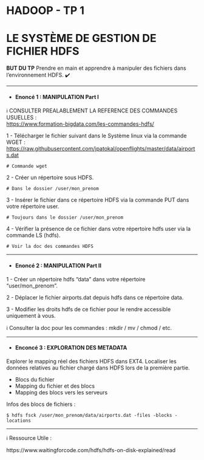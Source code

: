 # HADOOP - TP 1
# LE SYSTÈME DE GESTION DE FICHIER HDFS


**BUT DU TP**
Prendre en main et apprendre à manipuler des fichiers dans l’environnement HDFS. :heavy_check_mark: 

---
- #### Enoncé 1 : MANIPULATION Part I

:information_source: CONSULTER PREALABLEMENT LA REFERENCE DES COMMANDES USUELLES :<br/>
https://www.formation-bigdata.com/les-commandes-hdfs/

1 - Télécharger le fichier suivant dans le Système linux via la commande WGET :<br/>
https://raw.githubusercontent.com/jpatokal/openflights/master/data/airports.dat
```console
# Commande wget
```

2 - Créer un répertoire sous HDFS.

```console
# Dans le dossier /user/mon_prenom
```

3 - Insérer le fichier dans ce répertoire HDFS via la commande PUT dans votre répertoire user.

```console
# Toujours dans le dossier /user/mon_prenom
```

4 - Vérifier la présence de ce fichier dans votre répertoire hdfs user via la commande LS (hdfs).

```console
# Voir la doc des commandes HDFS
```

---
- #### Enoncé 2 : MANIPULATION Part II

1 - Créer un répertoire hdfs “data” dans votre répertoire “user/mon_prenom”.

2 - Déplacer le fichier airports.dat depuis hdfs dans ce répertoire data.

3 - Modifier les droits hdfs de ce fichier pour le rendre accessible uniquement à vous.

:information_source: Consulter la doc pour les commandes :  mkdir / mv / chmod / etc.


---
- #### Enconcé 3 : EXPLORATION DES METADATA

Explorer le mapping réel des fichiers HDFS dans EXT4.
Localiser les données relatives au fichier chargé dans HDFS lors de la première partie.

* Blocs du fichier
* Mapping du fichier et des blocs
* Mapping des blocs vers les serveurs

Infos des blocs de fichiers :
  
```console  
$ hdfs fsck /user/mon_prenom/data/airports.dat -files -blocks -locations  
```  
--- 

:information_source: Ressource Utile :   
<!--https://hortonworks.com/blog/hdfs-metadata-directories-explained/--!>
https://www.waitingforcode.com/hdfs/hdfs-on-disk-explained/read
